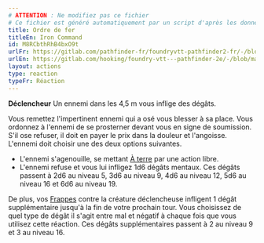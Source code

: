 ```yaml
---
# ATTENTION : Ne modifiez pas ce fichier
# Ce fichier est généré automatiquement par un script d'après les données du module Foundry VTT officiel et de sa traduction
title: Ordre de fer
titleEn: Iron Command
id: M8RCbthRhB4bxO9t
urlFr: https://gitlab.com/pathfinder-fr/foundryvtt-pathfinder2-fr/-/blob/master/data/actions/M8RCbthRhB4bxO9t.htm
urlEn: https://gitlab.com/hooking/foundry-vtt---pathfinder-2e/-/blob/master/packs/data/actions.db/iron-command.json
layout: actions
type: reaction
typeFr: Réaction
---
```

**Déclencheur** Un ennemi dans les 4,5 m vous inflige des dégâts.

Vous remettez l'impertinent ennemi qui a osé vous blesser à sa place. Vous ordonnez à l'ennemi de se prosterner devant vous en signe de soumission. S'il ose refuser, il doit en payer le prix dans la douleur et l'angoisse. L'ennemi doit choisir une des deux options suivantes.

- L'ennemi s'agenouille, se mettant [À terre](../conditions/à-terre.html) par une action libre.
- L'ennemi refuse et vous lui infligez 1d6 dégâts mentaux. Ces dégâts passent à 2d6 au niveau 5, 3d6 au niveau 9, 4d6 au niveau 12, 5d6 au niveau 16 et 6d6 au niveau 19.

De plus, vos [Frappes](frapper.html) contre la créature déclencheuse infligent 1 dégât supplémentaire jusqu'à la fin de votre prochain tour. Vous choisissez de quel type de dégât il s'agit entre mal et négatif à chaque fois que vous utilisez cette réaction. Ces dégâts supplémentaires passent à 2 au niveau 9 et 3 au niveau 16.
